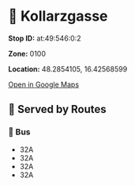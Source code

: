 # 🚉 Kollarzgasse


**Stop ID:** at:49:546:0:2

**Zone:** 0100

**Location:** 48.2854105, 16.42568599

[Open in Google Maps](https://www.google.com/maps?q=48.2854105,16.42568599)

## 🚆 Served by Routes

### 🚌 Bus
- 32A
- 32A
- 32A
- 32A